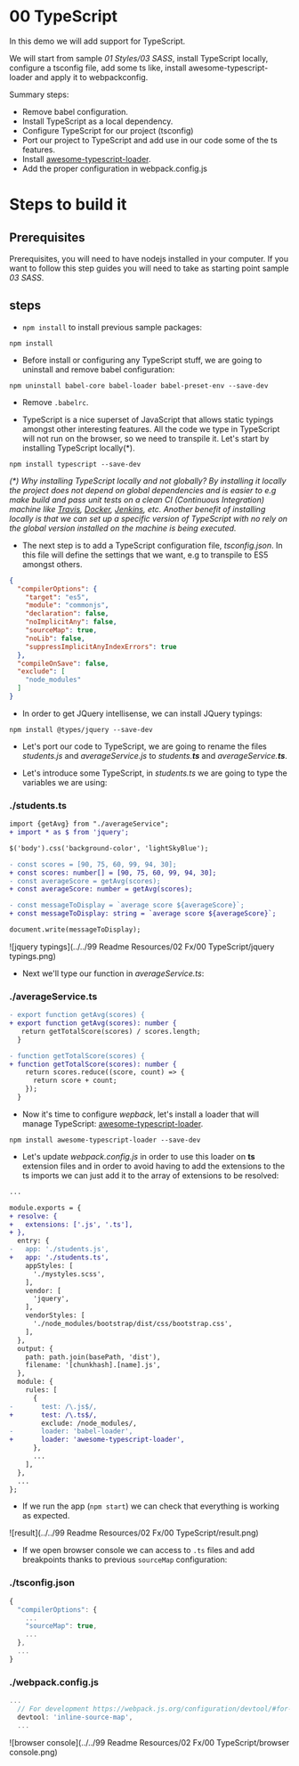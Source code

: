 # 00 TypeScript

In this demo we will add support for TypeScript.

We will start from sample _01 Styles/03 SASS_, install TypeScript locally,
configure a tsconfig file, add some ts like, install awesome-typescript-loader and apply it to webpackconfig.

Summary steps:
 - Remove babel configuration.
 - Install TypeScript as a local dependency.
 - Configure TypeScript for our project (tsconfig)
 - Port our project to TypeScript and add use in our code some of the ts features.
 - Install [awesome-typescript-loader](https://github.com/s-panferov/awesome-typescript-loader).
 - Add the proper configuration in webpack.config.js

# Steps to build it

## Prerequisites

Prerequisites, you will need to have nodejs installed in your computer. If you want to follow this step guides you will need to take as starting point sample _03 SASS_.

## steps

- `npm install` to install previous sample packages:

```
npm install
```

- Before install or configuring any TypeScript stuff, we are going to uninstall and remove babel configuration:

```
npm uninstall babel-core babel-loader babel-preset-env --save-dev
```

- Remove `.babelrc`.

- TypeScript is a nice superset of JavaScript that allows static typings amongst other interesting features. All the code we type in TypeScript will not run on the browser, so we need to transpile it. Let's start by installing TypeScript locally(\*).

```
npm install typescript --save-dev
```

_(*) Why installing TypeScript locally and not globally? By installing it locally the project does not depend on global dependencies and is easier to e.g make build and pass unit tests on a clean CI (Continuous Integration) machine like [Travis](https://travis-ci.org/), [Docker](https://www.docker.com/), [Jenkins](https://jenkins.io/), etc.
Another benefit of installing locally is that we can set up a specific version of TypeScript with no rely on the global version installed on the machine is being executed._

- The next step is to add a TypeScript configuration file, *tsconfig.json*.
In this file will define the settings that we want, e.g to transpile to ES5 amongst others.

```json
{
  "compilerOptions": {
    "target": "es5",
    "module": "commonjs",
    "declaration": false,
    "noImplicitAny": false,
    "sourceMap": true,
    "noLib": false,
    "suppressImplicitAnyIndexErrors": true
  },
  "compileOnSave": false,
  "exclude": [
    "node_modules"
  ]
}

```

- In order to get JQuery intellisense, we can install JQuery typings:

```
npm install @types/jquery --save-dev
```

- Let's port our code to TypeScript, we are going to rename the files *students.js* and *averageService.js* to _students.**ts**_ and _averageService.**ts**_.

- Let's introduce some TypeScript, in *students.ts* we are going to type the
variables we are using:

### ./students.ts
```diff
import {getAvg} from "./averageService";
+ import * as $ from 'jquery';

$('body').css('background-color', 'lightSkyBlue');

- const scores = [90, 75, 60, 99, 94, 30];
+ const scores: number[] = [90, 75, 60, 99, 94, 30];
- const averageScore = getAvg(scores);
+ const averageScore: number = getAvg(scores);

- const messageToDisplay = `average score ${averageScore}`;
+ const messageToDisplay: string = `average score ${averageScore}`;

document.write(messageToDisplay);

```

![jquery typings](../../99 Readme Resources/02 Fx/00 TypeScript/jquery typings.png)

- Next we'll type our function in *averageService.ts*:

### ./averageService.ts
```diff
- export function getAvg(scores) {
+ export function getAvg(scores): number {
   return getTotalScore(scores) / scores.length;
  }

- function getTotalScore(scores) {
+ function getTotalScore(scores): number {
    return scores.reduce((score, count) => {
      return score + count;
    });
  }

```

- Now it's time to configure *wepback*, let's install a loader that will manage
TypeScript: [awesome-typescript-loader](https://github.com/s-panferov/awesome-typescript-loader).

```
npm install awesome-typescript-loader --save-dev
```

- Let's update *webpack.config.js* in order to use this loader on **ts** extension files and in order to avoid having to add the extensions to the ts imports we can just add it to the array of extensions to be resolved:

```diff
...

module.exports = {
+ resolve: {
+   extensions: ['.js', '.ts'],
+ },
  entry: {
-   app: './students.js',
+   app: './students.ts',
    appStyles: [
      './mystyles.scss',
    ],
    vendor: [
      'jquery',
    ],
    vendorStyles: [
      './node_modules/bootstrap/dist/css/bootstrap.css',
    ],
  },
  output: {
    path: path.join(basePath, 'dist'),
    filename: '[chunkhash].[name].js',
  },
  module: {
    rules: [
      {
-       test: /\.js$/,
+       test: /\.ts$/,
        exclude: /node_modules/,
-       loader: 'babel-loader',
+       loader: 'awesome-typescript-loader',
      },
      ...
    ],
  },
  ...
};

```

- If we run the app (`npm start`) we can check that everything is working as expected.

![result](../../99 Readme Resources/02 Fx/00 TypeScript/result.png)

- If we open browser console we can access to `.ts` files and add breakpoints thanks to previous `sourceMap` configuration:

### ./tsconfig.json
```javascript
{
  "compilerOptions": {
    ...
    "sourceMap": true,
    ...
  },
  ...
}

```

### ./webpack.config.js
```javascript
...
  // For development https://webpack.js.org/configuration/devtool/#for-development
  devtool: 'inline-source-map',
  ...

```

![browser console](../../99 Readme Resources/02 Fx/00 TypeScript/browser console.png)
